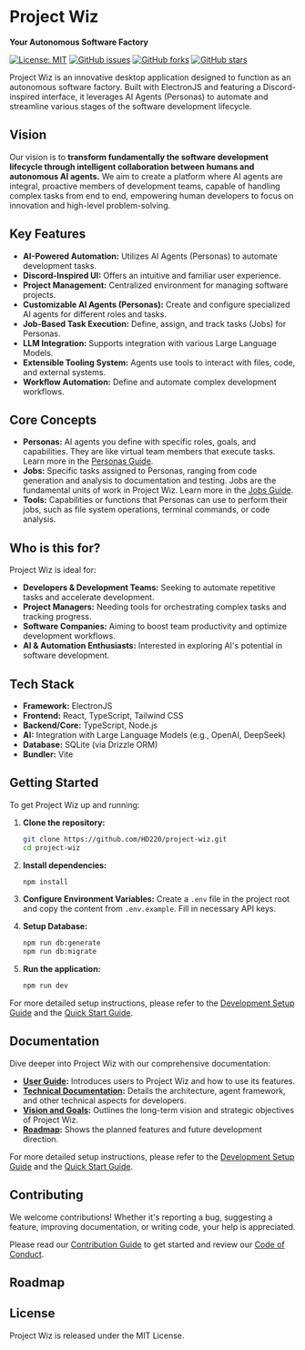 # Project Wiz

**Your Autonomous Software Factory**

[![License: MIT](https://img.shields.io/badge/License-MIT-blue.svg)](https://opensource.org/licenses/MIT)
[![GitHub issues](https://img.shields.io/github/issues/HD220/project-wiz)](https://github.com/HD220/project-wiz/issues)
[![GitHub forks](https://img.shields.io/github/forks/HD220/project-wiz)](https://github.com/HD220/project-wiz/network)
[![GitHub stars](https://img.shields.io/github/stars/HD220/project-wiz)](https://github.com/HD220/project-wiz/stargazers)

Project Wiz is an innovative desktop application designed to function as an autonomous software factory. Built with ElectronJS and featuring a Discord-inspired interface, it leverages AI Agents (Personas) to automate and streamline various stages of the software development lifecycle.

## Vision

Our vision is to **transform fundamentally the software development lifecycle through intelligent collaboration between humans and autonomous AI agents.** We aim to create a platform where AI agents are integral, proactive members of development teams, capable of handling complex tasks from end to end, empowering human developers to focus on innovation and high-level problem-solving.

## Key Features

- **AI-Powered Automation:** Utilizes AI Agents (Personas) to automate development tasks.
- **Discord-Inspired UI:** Offers an intuitive and familiar user experience.
- **Project Management:** Centralized environment for managing software projects.
- **Customizable AI Agents (Personas):** Create and configure specialized AI agents for different roles and tasks.
- **Job-Based Task Execution:** Define, assign, and track tasks (Jobs) for Personas.
- **LLM Integration:** Supports integration with various Large Language Models.
- **Extensible Tooling System:** Agents use tools to interact with files, code, and external systems.
- **Workflow Automation:** Define and automate complex development workflows.

## Core Concepts

- **Personas:** AI agents you define with specific roles, goals, and capabilities. They are like virtual team members that execute tasks. Learn more in the [Personas Guide](./docs/user-guide/05-personas-agents.md).
- **Jobs:** Specific tasks assigned to Personas, ranging from code generation and analysis to documentation and testing. Jobs are the fundamental units of work in Project Wiz. Learn more in the [Jobs Guide](./docs/user-guide/06-jobs-automation.md).
- **Tools:** Capabilities or functions that Personas can use to perform their jobs, such as file system operations, terminal commands, or code analysis.

## Who is this for?

Project Wiz is ideal for:

- **Developers & Development Teams:** Seeking to automate repetitive tasks and accelerate development.
- **Project Managers:** Needing tools for orchestrating complex tasks and tracking progress.
- **Software Companies:** Aiming to boost team productivity and optimize development workflows.
- **AI & Automation Enthusiasts:** Interested in exploring AI's potential in software development.

## Tech Stack

- **Framework:** ElectronJS
- **Frontend:** React, TypeScript, Tailwind CSS
- **Backend/Core:** TypeScript, Node.js
- **AI:** Integration with Large Language Models (e.g., OpenAI, DeepSeek)
- **Database:** SQLite (via Drizzle ORM)
- **Bundler:** Vite

## Getting Started

To get Project Wiz up and running:

1. **Clone the repository:**

   ```bash
   git clone https://github.com/HD220/project-wiz.git
   cd project-wiz
   ```

2. **Install dependencies:**

   ```bash
   npm install
   ```

3. **Configure Environment Variables:**
   Create a `.env` file in the project root and copy the content from `.env.example`. Fill in necessary API keys.

4. **Setup Database:**

   ```bash
   npm run db:generate
   npm run db:migrate
   ```

5. **Run the application:**

   ```bash
   npm run dev
   ```

For more detailed setup instructions, please refer to the [Development Setup Guide](./docs/developer/tutorials/01-development-setup.md) and the [Quick Start Guide](./docs/user/guides/01-getting-started.md).

## Documentation

Dive deeper into Project Wiz with our comprehensive documentation:

- **[User Guide](https://github.com/HD220/project-wiz/blob/main/docs/user/README.md):** Introduces users to Project Wiz and how to use its features.
- **[Technical Documentation](https://github.com/HD220/project-wiz/blob/main/docs/developer/architecture-guide.md):** Details the architecture, agent framework, and other technical aspects for developers.
- **[Vision and Goals](https://github.com/HD220/project-wiz/blob/main/docs/project-overview/vision-and-goals.md):** Outlines the long-term vision and strategic objectives of Project Wiz.
- **[Roadmap](https://github.com/HD220/project-wiz/blob/main/docs/project-overview/roadmap.md):** Shows the planned features and future development direction.

For more detailed setup instructions, please refer to the [Development Setup Guide](https://github.com/HD220/project-wiz/blob/main/docs/developer/tutorials/01-development-setup.md) and the [Quick Start Guide](https://github.com/HD220/project-wiz/blob/main/docs/user/getting-started.md).

## Contributing

We welcome contributions! Whether it's reporting a bug, suggesting a feature, improving documentation, or writing code, your help is appreciated.

Please read our [Contribution Guide](./docs/contribution-guide.md) to get started and review our [Code of Conduct](./docs/code-of-conduct.md).

## Roadmap

## License

Project Wiz is released under the MIT License.
